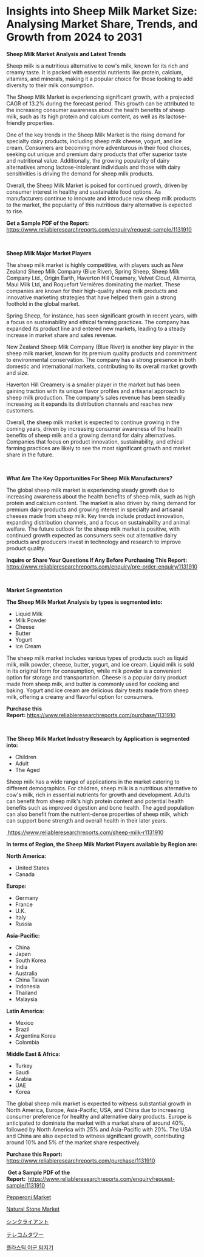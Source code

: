 <p><h1>Insights into Sheep Milk Market Size: Analysing Market Share, Trends, and Growth from 2024 to 2031</h1></p><p><strong>Sheep Milk Market Analysis and Latest Trends</strong></p>
<p><p>Sheep milk is a nutritious alternative to cow's milk, known for its rich and creamy taste. It is packed with essential nutrients like protein, calcium, vitamins, and minerals, making it a popular choice for those looking to add diversity to their milk consumption. </p><p>The Sheep Milk Market is experiencing significant growth, with a projected CAGR of 13.2% during the forecast period. This growth can be attributed to the increasing consumer awareness about the health benefits of sheep milk, such as its high protein and calcium content, as well as its lactose-friendly properties. </p><p>One of the key trends in the Sheep Milk Market is the rising demand for specialty dairy products, including sheep milk cheese, yogurt, and ice cream. Consumers are becoming more adventurous in their food choices, seeking out unique and premium dairy products that offer superior taste and nutritional value. Additionally, the growing popularity of dairy alternatives among lactose-intolerant individuals and those with dairy sensitivities is driving the demand for sheep milk products.</p><p>Overall, the Sheep Milk Market is poised for continued growth, driven by consumer interest in healthy and sustainable food options. As manufacturers continue to innovate and introduce new sheep milk products to the market, the popularity of this nutritious dairy alternative is expected to rise.</p></p>
<p><strong>Get a Sample PDF of the Report:&nbsp;</strong> <a href="https://www.reliableresearchreports.com/enquiry/request-sample/1131910">https://www.reliableresearchreports.com/enquiry/request-sample/1131910</a></p>
<p>&nbsp;</p>
<p><strong>Sheep Milk Major Market Players</strong></p>
<p><p>The sheep milk market is highly competitive, with players such as New Zealand Sheep Milk Company (Blue River), Spring Sheep, Sheep Milk Company Ltd., Origin Earth, Haverton Hill Creamery, Velvet Cloud, Alimenta, Maui Milk Ltd, and Roquefort Vernières dominating the market. These companies are known for their high-quality sheep milk products and innovative marketing strategies that have helped them gain a strong foothold in the global market.</p><p>Spring Sheep, for instance, has seen significant growth in recent years, with a focus on sustainability and ethical farming practices. The company has expanded its product line and entered new markets, leading to a steady increase in market share and sales revenue.</p><p>New Zealand Sheep Milk Company (Blue River) is another key player in the sheep milk market, known for its premium quality products and commitment to environmental conservation. The company has a strong presence in both domestic and international markets, contributing to its overall market growth and size.</p><p>Haverton Hill Creamery is a smaller player in the market but has been gaining traction with its unique flavor profiles and artisanal approach to sheep milk production. The company's sales revenue has been steadily increasing as it expands its distribution channels and reaches new customers.</p><p>Overall, the sheep milk market is expected to continue growing in the coming years, driven by increasing consumer awareness of the health benefits of sheep milk and a growing demand for dairy alternatives. Companies that focus on product innovation, sustainability, and ethical farming practices are likely to see the most significant growth and market share in the future.</p></p>
<p>&nbsp;</p>
<p><strong>What Are The Key Opportunities For Sheep Milk Manufacturers?</strong></p>
<p><p>The global sheep milk market is experiencing steady growth due to increasing awareness about the health benefits of sheep milk, such as high protein and calcium content. The market is also driven by rising demand for premium dairy products and growing interest in specialty and artisanal cheeses made from sheep milk. Key trends include product innovation, expanding distribution channels, and a focus on sustainability and animal welfare. The future outlook for the sheep milk market is positive, with continued growth expected as consumers seek out alternative dairy products and producers invest in technology and research to improve product quality.</p></p>
<p><strong>Inquire or Share Your Questions If Any Before Purchasing This Report:</strong> <a href="https://www.reliableresearchreports.com/enquiry/pre-order-enquiry/1131910">https://www.reliableresearchreports.com/enquiry/pre-order-enquiry/1131910</a></p>
<p>&nbsp;</p>
<p><strong>Market Segmentation</strong></p>
<p><strong>The Sheep Milk Market Analysis by types is segmented into:</strong></p>
<p><ul><li>Liquid Milk</li><li>Milk Powder</li><li>Cheese</li><li>Butter</li><li>Yogurt</li><li>Ice Cream</li></ul></p>
<p><p>The sheep milk market includes various types of products such as liquid milk, milk powder, cheese, butter, yogurt, and ice cream. Liquid milk is sold in its original form for consumption, while milk powder is a convenient option for storage and transportation. Cheese is a popular dairy product made from sheep milk, and butter is commonly used for cooking and baking. Yogurt and ice cream are delicious dairy treats made from sheep milk, offering a creamy and flavorful option for consumers.</p></p>
<p><strong>Purchase this Report:&nbsp;</strong><a href="https://www.reliableresearchreports.com/purchase/1131910">https://www.reliableresearchreports.com/purchase/1131910</a></p>
<p>&nbsp;</p>
<p><strong>The Sheep Milk Market Industry Research by Application is segmented into:</strong></p>
<p><ul><li>Children</li><li>Adult</li><li>The Aged</li></ul></p>
<p><p>Sheep milk has a wide range of applications in the market catering to different demographics. For children, sheep milk is a nutritious alternative to cow's milk, rich in essential nutrients for growth and development. Adults can benefit from sheep milk's high protein content and potential health benefits such as improved digestion and bone health. The aged population can also benefit from the nutrient-dense properties of sheep milk, which can support bone strength and overall health in their later years.</p></p>
<p><a href="https://www.reliableresearchreports.com/sheep-milk-r1131910">&nbsp;https://www.reliableresearchreports.com/sheep-milk-r1131910</a></p>
<p><strong>In terms of Region, the Sheep Milk Market Players available by Region are:</strong></p>
<p>
    <p> <strong> North America: </strong>
        <ul>
            <li>United States</li>
            <li>Canada</li>
        </ul>
        </p> 
    <p> <strong> Europe: </strong>
        <ul>
            <li>Germany</li>
            <li>France</li>
            <li>U.K.</li>
            <li>Italy</li>
            <li>Russia</li>
        </ul>
        </p> 
    <p> <strong> Asia-Pacific: </strong>
        <ul>
            <li>China</li>
            <li>Japan</li>
            <li>South Korea</li>
            <li>India</li>
            <li>Australia</li>
            <li>China Taiwan</li>
            <li>Indonesia</li>
            <li>Thailand</li>
            <li>Malaysia</li>
        </ul>
        </p> 
    <p> <strong> Latin America: </strong>
        <ul>
            <li>Mexico</li>
            <li>Brazil</li>
            <li>Argentina Korea</li>
            <li>Colombia</li>
        </ul>
        </p> 
    <p> <strong> Middle East & Africa: </strong>
        <ul>
            <li>Turkey</li>
            <li>Saudi</li>
            <li>Arabia</li>
            <li>UAE</li>
            <li>Korea</li>
        </ul>
    </p>
    </p>
<p><p>The global sheep milk market is expected to witness substantial growth in North America, Europe, Asia-Pacific, USA, and China due to increasing consumer preference for healthy and alternative dairy products. Europe is anticipated to dominate the market with a market share of around 40%, followed by North America with 25% and Asia-Pacific with 20%. The USA and China are also expected to witness significant growth, contributing around 10% and 5% of the market share respectively.</p></p>
<p><strong>Purchase this Report: </strong><a href="https://www.reliableresearchreports.com/purchase/1131910">https://www.reliableresearchreports.com/purchase/1131910</a></p>
<p>&nbsp;<strong>Get a Sample PDF of the Report:&nbsp;&nbsp;</strong><a href="https://www.reliableresearchreports.com/enquiry/request-sample/1131910">https://www.reliableresearchreports.com/enquiry/request-sample/1131910</a></p>
<p><strong></strong></p>
<p><p><a href="https://github.com/lataunyatinikmelvin59ilbd0dv/Market-Research-Report-List-1/blob/main/pepperoni-market.md">Pepperoni Market</a></p><p><a href="https://issuu.com/reportprime-2/docs/natural-stone-market-size-2030.pptx">Natural Stone Market</a></p><p><a href="https://github.com/oqoeusbvpadwjs08/Market-Research-Report-List-1/blob/main/579848117966.md">シンクライアント</a></p><p><a href="https://github.com/CloydAbbott2023/Market-Research-Report-List-1/blob/main/191227817965.md">テレコムタワー</a></p><p><a href="https://github.com/Howaoole34545/Market-Research-Report-List-1/blob/main/306279916457.md">플라스틱 어군 탐지기</a></p></p>
